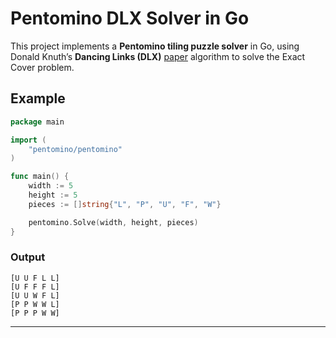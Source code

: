 # Pentomino DLX Solver in Go

This project implements a **Pentomino tiling puzzle solver** in Go, using Donald Knuth’s **Dancing Links (DLX)** [paper](https://www.ocf.berkeley.edu/~jchu/publicportal/sudoku/0011047.pdf) algorithm to solve the Exact Cover problem.

## Example

```go
package main

import (
    "pentomino/pentomino"
)

func main() {
    width := 5
    height := 5
    pieces := []string{"L", "P", "U", "F", "W"}

    pentomino.Solve(width, height, pieces)
}
```

### Output
```
[U U F L L]
[U F F F L]
[U U W F L]
[P P W W L]
[P P P W W]
```

---
